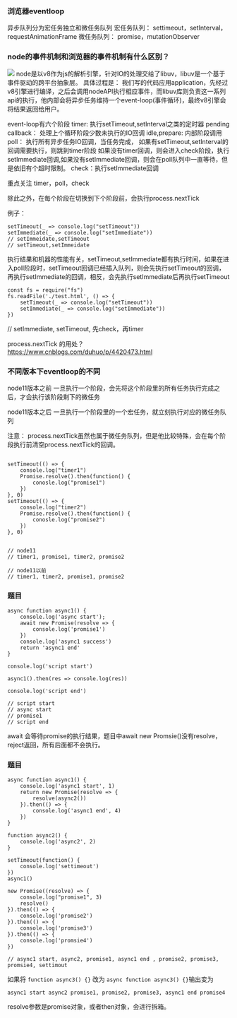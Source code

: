  ### 浏览器eventloop

异步队列分为宏任务独立和微任务队列
宏任务队列：
    settimeout，setInterval，requestAnimationFrame
微任务队列：
    promise，mutationObserver

 ### node的事件机制和浏览器的事件机制有什么区别？ 
![](https://user-gold-cdn.xitu.io/2019/1/11/1683d81674f076eb?imageslim)
node是以v8作为js的解析引擎，针对IO的处理交给了libuv，libuv是一个基于事件驱动的跨平台抽象层。
具体过程是：
我们写的代码应用application，先经过v8引擎进行编译，之后会调用nodeAPI执行相应事件，而libuv库则负责这一系列api的执行，他内部会将异步任务维持一个event-loop(事件循环)，最终v8引擎会将结果返回给用户。

event-loop有六个阶段
timer: 执行setTimeout,setInterval之类的定时器
pending callback： 处理上个循环阶段少数未执行的IO回调
idle,prepare: 内部阶段调用
poll：
    执行所有异步任务IO回调，当任务完成，
        如果有setTimeout,setInterval的回调需要执行，则跳到timer阶段
        如果没有timer回调，则会进入check阶段，执行setImmediate回调,如果没有setImmediate回调，则会在poll队列中一直等待，但是依旧有个超时限制。
check：执行setImmediate回调

重点关注 timer，poll，check

除此之外，在每个阶段在切换到下个阶段前，会执行process.nextTick


例子：
```
setTimeout(_ => console.log("setTimeout"))
setImmediate(_ => console.log("setImmediate"))
// setImmeidate,setTimeout
// setTimeout,setImmeidate
```
执行结果和机器的性能有关，setTimeout,setImmediate都有执行时间，如果在进入poll阶段时，setTimeout回调已经插入队列，则会先执行setTimeout的回调，再执行setImmediate的回调，相反，会先执行setImmediate后再执行setTimeout

```
const fs = require("fs")
fs.readFile('./test.html', () => {
    setTimeout(_ => console.log("setTimeout"))
    setImmediate(_ => console.log("setImmediate"))
})
```
// setImmediate, setTimeout, 先check，再timer


process.nextTick 的用处？
https://www.cnblogs.com/duhuo/p/4420473.html

### 不同版本下eventloop的不同

node11版本之前
一旦执行一个阶段，会先将这个阶段里的所有任务执行完成之后，才会执行该阶段剩下的微任务

node11版本之后
一旦执行一个阶段里的一个宏任务，就立刻执行对应的微任务队列

注意： process.nextTick虽然也属于微任务队列，但是他比较特殊，会在每个阶段执行前清空process.nextTick的回调。

```

setTimeout(() => {
    console.log("timer1")
    Promise.resolve().then(function() {
        conosle.log("promise1")
    })
}, 0)
setTimeout(() => {
    console.log("timer2")
    Promise.resolve().then(function() {
        conosle.log("promise2")
    })
}, 0)


// node11
// timer1, promise1, timer2, promise2

// node11以前
// timer1, timer2, promise1, promise2
```


### 题目
```
async function async1() {
    console.log('async start');
    await new Promise(resolve => {
        console.log('promise1')
    })
    console.log('async1 success')
    return 'async1 end'
}

console.log('script start')

async1().then(res => console.log(res))

console.log('script end')

// script start
// async start
// promise1
// script end
```

await 会等待promise的执行结果，题目中await new Promsie()没有resolve，reject返回，所有后面都不会执行。



### 题目
```
async function async1() {
    console.log('async1 start', 1)
    return new Promise(resolve => {
        resolve(async2())
    }).then(() => {
        console.log('async1 end', 4)
    })
}

function async2() {
    console.log('async2', 2)
}

setTimeout(function() {
    console.log('settimeout')
})
async1()

new Promise((resolve) => {
    console.log("promise1", 3)
    resolve()
}).then(() => {
    console.log('promise2')
}).then(() => {
    console.log('promise3')
}).then(() => {
    console.log('promsie4')
})

// async1 start, async2, promise1, async1 end , promise2, promise3, promsie4, settimout
```
如果将 `function async3() {}` 改为 `async function async3() {}`输出变为
```
async1 start async2 promise1, promise2, promise3, async1 end promise4
```
resolve参数是promise对象，或者then对象，会进行拆箱。
